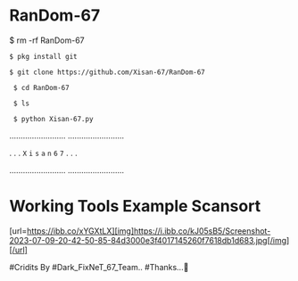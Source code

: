 # RanDom-67

$ rm -rf RanDom-67

` $ pkg install git `

` $ git clone https://github.com/Xisan-67/RanDom-67 `

` $ cd RanDom-67`

` $ ls`

` $ python Xisan-67.py`


.........................
.........................

.
.
.
`X`
`i`
`s`
`a`
`n`
`6`
`7`
.
.
.

.........................
.........................

# Working Tools Example Scansort



[url=https://ibb.co/xYGXtLX][img]https://i.ibb.co/kJ05sB5/Screenshot-2023-07-09-20-42-50-85-84d3000e3f4017145260f7618db1d683.jpg[/img][/url]




#Cridits By #Dark_FixNeT_67_Team..
#Thanks...🥰
